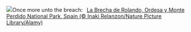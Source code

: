 ![](https://www.bing.com/th?id=OHR.OrdesaSpain_EN-US9252424531_UHD.jpg&w=1000)Once more unto the breach:&nbsp;&ensp;[La Brecha de Rolando, Ordesa y Monte Perdido National Park, Spain (© Inaki Relanzon/Nature Picture Library/Alamy)](https://www.bing.com/th?id=OHR.OrdesaSpain_EN-US9252424531_UHD.jpg)
<br><br/>
